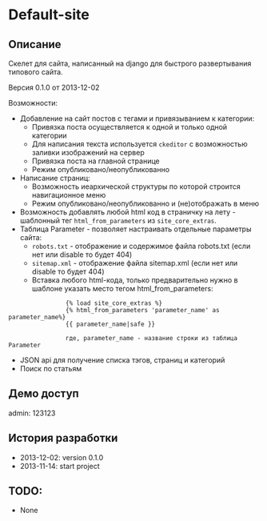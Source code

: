 # Default-site

## Описание

Скелет для сайта, написанный на django для быстрого развертывания типового сайта.

Версия 0.1.0 от 2013-12-02

Возможности:

- Добавление на сайт постов с тегами и привязыванием к категории:
    - Привязка поста осуществляется к одной и только одной категории
    - Для написания текста используется `ckeditor` c возможностью заливки изображений на сервер
    - Привязка поста на главной странице
    - Режим опубликовано/неопубликованно
- Написание страниц:
    - Возможность иеархической структуры по которой строится навигационное меню
    - Режим опубликовано/неопубликованно и (не)отображать в меню
- Возможность добавлять любой html код в страничку на лету - шаблонный тег `html_from_parameters` из `site_core_extras`.
- Таблица Parameter - позволяет настраивать отдельные параметры сайта:
    - `robots.txt` - отображение и содержимое файла robots.txt (если нет или disable то будет 404)
    - `sitemap.xml` - отображение файла sitemap.xml (если нет или disable то будет 404)
    - Вставка любого html-кода, только предварительно нужно в шаблоне указать место тегом html_from_parameters:
```
                {% load site_core_extras %}
                {% html_from_parameters 'parameter_name' as parameter_name%}
                {{ parameter_name|safe }}

                где, parameter_name - название строки из таблица Parameter
```
- JSON api для получение списка тэгов, страниц и категорий
- Поиск по статьям

## Демо доступ

admin: 123123

## История разработки

- 2013-12-02: version 0.1.0
- 2013-11-14: start project

## TODO:
- None


